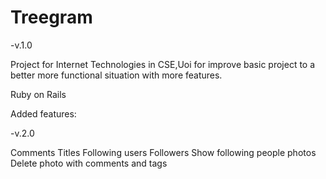 # Treegram
-v.1.0


Project for Internet Technologies in CSE,Uoi for improve basic project to a better more functional situation with more features.

Ruby on Rails 

Added features:

-v.2.0


Comments
Titles
Following users
Followers 
Show following people photos
Delete photo with comments and tags 
